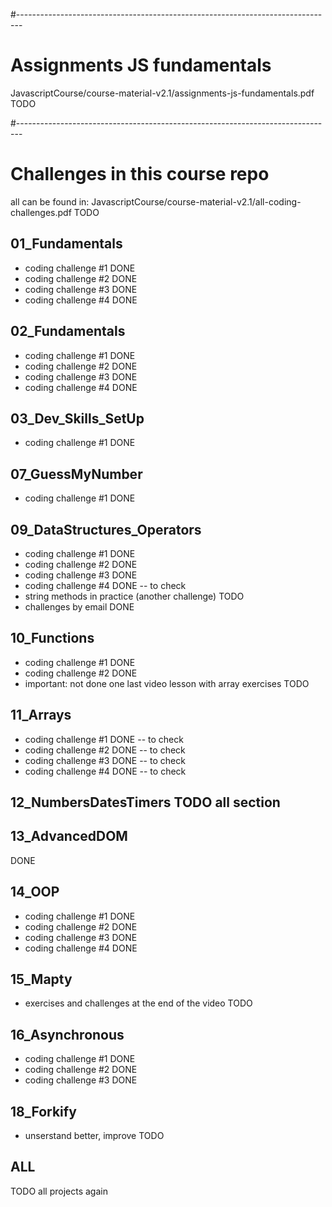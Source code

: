 #-------------------------------------------------------------------------------
# Assignments JS fundamentals
JavascriptCourse/course-material-v2.1/assignments-js-fundamentals.pdf TODO

#-------------------------------------------------------------------------------
# Challenges in this course repo

all can be found in:
JavascriptCourse/course-material-v2.1/all-coding-challenges.pdf TODO

## 01_Fundamentals
- coding challenge #1 DONE
- coding challenge #2 DONE
- coding challenge #3 DONE
- coding challenge #4 DONE

## 02_Fundamentals
- coding challenge #1 DONE
- coding challenge #2 DONE
- coding challenge #3 DONE
- coding challenge #4 DONE

## 03_Dev_Skills_SetUp
- coding challenge #1 DONE

## 07_GuessMyNumber
- coding challenge #1 DONE

## 09_DataStructures_Operators
- coding challenge #1 DONE
- coding challenge #2 DONE
- coding challenge #3 DONE
- coding challenge #4 DONE -- to check
- string methods in practice (another challenge) TODO
- challenges by email DONE

## 10_Functions
- coding challenge #1 DONE
- coding challenge #2 DONE
- important: not done one last video lesson with array exercises TODO

## 11_Arrays
- coding challenge #1 DONE -- to check
- coding challenge #2 DONE -- to check
- coding challenge #3 DONE -- to check
- coding challenge #4 DONE -- to check

## 12_NumbersDatesTimers TODO all section

## 13_AdvancedDOM
DONE

## 14_OOP
- coding challenge #1 DONE
- coding challenge #2 DONE
- coding challenge #3 DONE
- coding challenge #4 DONE

## 15_Mapty
- exercises and challenges at the end of the video TODO

## 16_Asynchronous
- coding challenge #1 DONE
- coding challenge #2 DONE
- coding challenge #3 DONE

## 18_Forkify
- unserstand better, improve TODO

## ALL
TODO all projects again